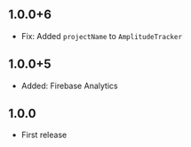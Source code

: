 ## 1.0.0+6

* Fix: Added `projectName` to `AmplitudeTracker`

## 1.0.0+5

* Added: Firebase Analytics

## 1.0.0

* First release
